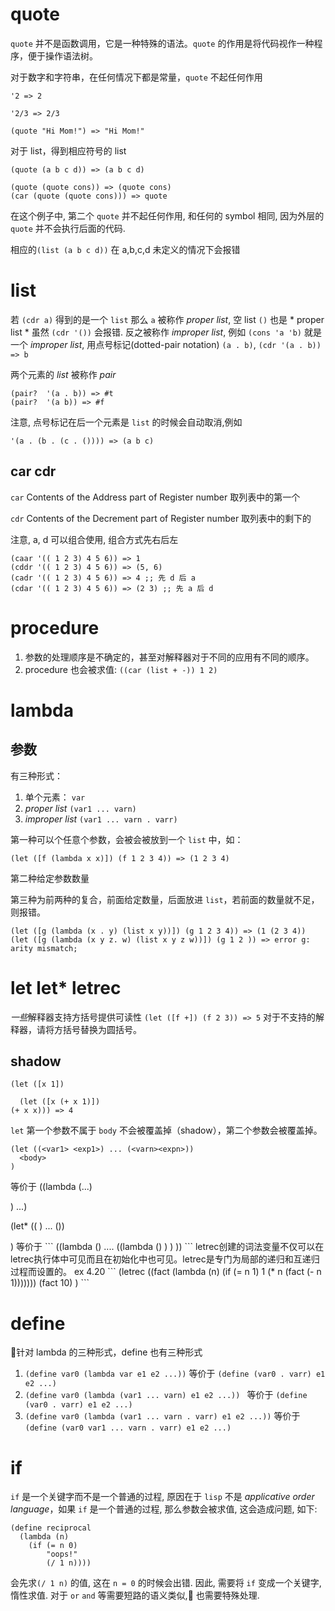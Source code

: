 # quote
`quote` 并不是函数调用，它是一种特殊的语法。`quote` 的作用是将代码视作一种程序，便于操作语法树。

对于数字和字符串，在任何情况下都是常量，`quote` 不起任何作用
```
'2 => 2

'2/3 => 2/3

(quote "Hi Mom!") => "Hi Mom!"
```

对于 list，得到相应符号的 list
```
(quote (a b c d)) => (a b c d)
```
```
(quote (quote cons)) => (quote cons)
(car (quote (quote cons))) => quote
```
在这个例子中, 第二个 `quote` 并不起任何作用, 和任何的 symbol 相同, 因为外层的 `quote` 并不会执行后面的代码.

相应的`(list (a b c d))` 在 a,b,c,d 未定义的情况下会报错


# list
若 `(cdr a)` 得到的是一个 `list` 那么 `a` 被称作 *proper list*, 空 list `()` 也是 * proper list * 虽然 `(cdr '())` 会报错. 反之被称作 *improper list*, 例如 `(cons 'a 'b)` 就是一个 *improper list*, 用点号标记(dotted-pair notation) `(a . b)`, `(cdr '(a . b)) => b`

两个元素的 *list* 被称作 *pair*

```
(pair?  '(a . b)) => #t
(pair?  '(a b)) => #f
```

注意, 点号标记在后一个元素是 `list` 的时候会自动取消,例如

```
'(a . (b . (c . ()))) => (a b c)
```

## car cdr
`car` Contents of the Address part of Register number 取列表中的第一个

`cdr` Contents of the Decrement part of Register number 取列表中的剩下的

注意, a, d 可以组合使用, 组合方式先右后左
```
(caar '(( 1 2 3) 4 5 6)) => 1
(cddr '(( 1 2 3) 4 5 6)) => (5, 6)
(cadr '(( 1 2 3) 4 5 6)) => 4 ;; 先 d 后 a
(cdar '(( 1 2 3) 4 5 6)) => (2 3) ;; 先 a 后 d
```

# procedure
1. 参数的处理顺序是不确定的，甚至对解释器对于不同的应用有不同的顺序。
2. procedure 也会被求值: `((car (list + -)) 1 2)`
 
# lambda
## 参数
有三种形式：
1. 单个元素： `var`
2. *proper list* `(var1 ... varn)`
3. *improper list* `(var1 ... varn . varr)`

第一种可以个任意个参数，会被会被放到一个 `list` 中，如：
```
(let ([f (lambda x x)]) (f 1 2 3 4)) => (1 2 3 4)
```

第二种给定参数数量

第三种为前两种的复合，前面给定数量，后面放进 `list`，若前面的数量就不足，则报错。
```
(let ([g (lambda (x . y) (list x y))]) (g 1 2 3 4)) => (1 (2 3 4))
(let ([g (lambda (x y z. w) (list x y z w))]) (g 1 2 )) => error g: arity mismatch;
```

# let let* letrec
*一些*解释器支持方括号提供可读性 `(let ([f +]) (f 2 3)) => 5`
对于不支持的解释器，请将方括号替换为圆括号。

## shadow
```
(let ([x 1])
  
  (let ([x (+ x 1)])
(+ x x))) => 4
```
`let` 第一个参数不属于 `body` 不会被覆盖掉（shadow），第二个参数会被覆盖掉。

```
(let ((<var1> <exp1>) ... (<varn><expn>))
  <body>
)
```
等价于
((lambda (<var1>...<varn>)
  <body>
) <exp1>...<exp2>)

(let* ((<var1> <exp1>) ... (<varn><expn>))
  <body>
)
等价于
```
((lambda (<var1>)
  .... 
  ((lambda (<varn>)
      <body>
    )<expn>
  )
)<exp1>)
```
letrec创建的词法变量不仅可以在letrec执行体中可见而且在初始化中也可见。letrec是专门为局部的递归和互递归过程而设置的。 ex 4.20
```
(letrec
    ((fact (lambda (n) (if (= n 1) 1 (* n (fact (- n 1)))))))
    (fact 10)
)
```

# define
针对 lambda 的三种形式，define 也有三种形式
1. `(define var0 (lambda var e1 e2 ...))` 等价于 `(define (var0 . varr) e1 e2 ...)`
2. `(define var0 (lambda (var1 ... varn) e1 e2 ...)) ` 等价于 `(define (var0 . varr) e1 e2 ...)`
3. `(define var0 (lambda (var1 ... varn . varr) e1 e2 ...))` 等价于 `(define (var0 var1 ... varn . varr) e1 e2 ...)`

# if
`if`  是一个关键字而不是一个普通的过程, 原因在于 `lisp` 不是 *applicative order language*，如果 `if` 是一个普通的过程, 那么参数会被求值, 这会造成问题, 如下:
```
(define reciprocal
  (lambda (n)
    (if (= n 0)
        "oops!"
        (/ 1 n))))
```
会先求`(/ 1 n)` 的值, 这在 `n = 0` 的时候会出错. 因此, 需要将 `if`  变成一个关键字, 惰性求值. 对于 `or` `and` 等需要短路的语义类似, 也需要特殊处理.



